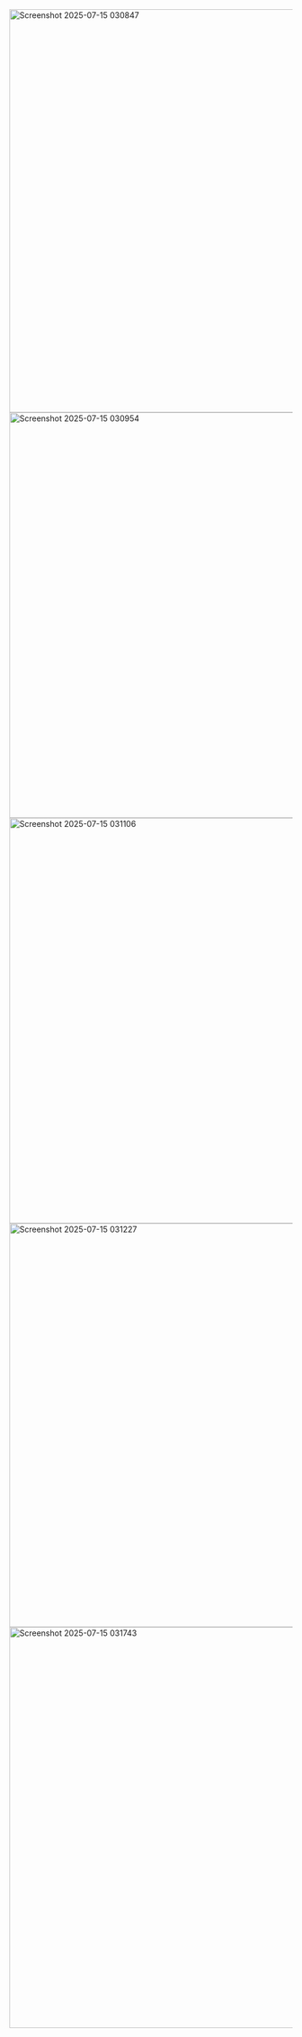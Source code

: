 <img width="1365" height="717" alt="Screenshot 2025-07-15 030847" src="https://github.com/user-attachments/assets/4e4ca540-ab18-4726-b611-bec417d302ca" />
<img width="1364" height="721" alt="Screenshot 2025-07-15 030954" src="https://github.com/user-attachments/assets/0c8b467c-cf09-4b62-abf0-59057585ae2b" />
<img width="1364" height="721" alt="Screenshot 2025-07-15 031106" src="https://github.com/user-attachments/assets/c2146b9e-51fb-422a-8e58-100c117c83c9" />
<img width="1362" height="718" alt="Screenshot 2025-07-15 031227" src="https://github.com/user-attachments/assets/a976328c-61ad-4b9c-bf90-b77eeecebcbd" />
<img width="1364" height="713" alt="Screenshot 2025-07-15 031743" src="https://github.com/user-attachments/assets/d05ec2eb-8fe1-4357-bdd5-7007b19845a7" />
